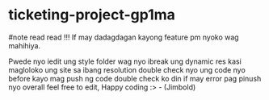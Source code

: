 # ticketing-project-gp1ma
#note read read !!!
If may dadagdagan kayong feature pm nyoko wag mahihiya.

Pwede nyo iedit ung style folder wag nyo ibreak ung dynamic res kasi magloloko ung site sa ibang resolution
double check nyo ung code nyo before kayo mag push ng code double check ko din if may error pag pinush nyo
overall feel free to edit, Happy coding :> - (Jimbold)
